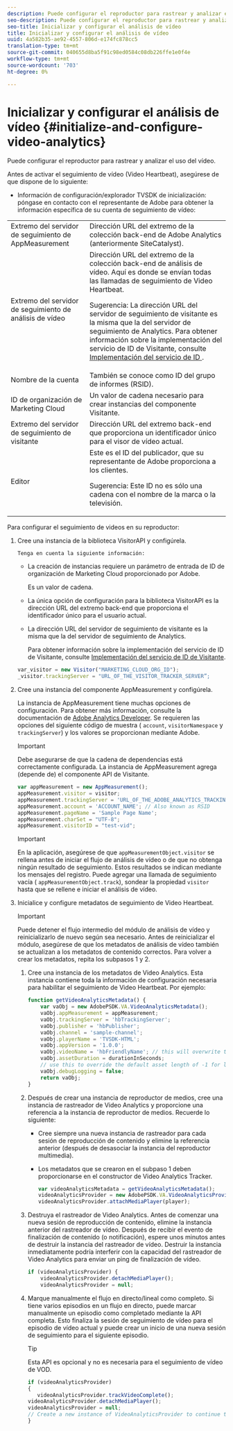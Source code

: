 ```yaml
---
description: Puede configurar el reproductor para rastrear y analizar el uso del vídeo.
seo-description: Puede configurar el reproductor para rastrear y analizar el uso del vídeo.
seo-title: Inicializar y configurar el análisis de vídeo
title: Inicializar y configurar el análisis de vídeo
uuid: 4a582b35-ae92-4557-806d-e174fc878cc5
translation-type: tm+mt
source-git-commit: 040655d8ba5f91c98ed0584c08db226ffe1e0f4e
workflow-type: tm+mt
source-wordcount: '703'
ht-degree: 0%

---
```



# Inicializar y configurar el análisis de vídeo {#initialize-and-configure-video-analytics}

Puede configurar el reproductor para rastrear y analizar el uso del vídeo.

Antes de activar el seguimiento de vídeo (Video Heartbeat), asegúrese de que dispone de lo siguiente:

* Información de configuración/explorador TVSDK de inicialización: póngase en contacto con el representante de Adobe para obtener la información específica de su cuenta de seguimiento de vídeo:

<table id="table_3565328ABBEE4605A92EAE1ADE5D6F84">
 <tbody>
  <tr>
   <td colname="col1"> Extremo del servidor de seguimiento de AppMeasurement </td>
   <td colname="col2"> Dirección URL del extremo de la colección back-end de Adobe Analytics (anteriormente SiteCatalyst). </td>
  </tr>
  <tr>
   <td colname="col1"> Extremo del servidor de seguimiento de análisis de vídeo </td>
   <td colname="col2"> Dirección URL del extremo de la colección back-end de análisis de vídeo. Aquí es donde se envían todas las llamadas de seguimiento de Video Heartbeat. <p>Sugerencia:  La dirección URL del servidor de seguimiento de visitante es la misma que la del servidor de seguimiento de Analytics. Para obtener información sobre la implementación del servicio de ID de Visitante, consulte <a href="https://marketing.adobe.com/resources/help/en_US/mcvid/mcvid-setup-target.html" format="html" scope="external"> Implementación del servicio de ID </a>. </p> </td>
  </tr>
  <tr>
   <td colname="col1"> Nombre de la cuenta </td>
   <td colname="col2"> También se conoce como ID del grupo de informes (RSID). </td>
  </tr>
  <tr>
   <td colname="col1"> ID de organización de Marketing Cloud </td>
   <td colname="col2"> Un valor de cadena necesario para crear instancias del componente Visitante. </td>
  </tr>
  <tr>
   <td colname="col1"> Extremo del servidor de seguimiento de visitante </td>
   <td colname="col2"> Dirección URL del extremo back-end que proporciona un identificador único para el visor de vídeo actual. </td>
  </tr>
  <tr>
   <td colname="col1"> Editor </td>
   <td colname="col2"> Este es el ID del publicador, que su representante de Adobe proporciona a los clientes. <p>Sugerencia:  Este ID no es sólo una cadena con el nombre de la marca o la televisión. </p> </td>
  </tr>
 </tbody>
</table>

Para configurar el seguimiento de videos en su reproductor:

1. Cree una instancia de la biblioteca VisitorAPI y configúrela.

       Tenga en cuenta la siguiente información:
   
   * La creación de instancias requiere un parámetro de entrada de ID de organización de Marketing Cloud proporcionado por Adobe.

      Es un valor de cadena.
   * La única opción de configuración para la biblioteca VisitorAPI es la dirección URL del extremo back-end que proporciona el identificador único para el usuario actual.
   * La dirección URL del servidor de seguimiento de visitante es la misma que la del servidor de seguimiento de Analytics.

      Para obtener información sobre la implementación del servicio de ID de Visitante, consulte [Implementación del servicio de ID de Visitante](https://marketing.adobe.com/resources/help/en_US/mcvid/mcvid-setup-target.html).

   ```js
   var_visitor = new Visitor("MARKETING_CLOUD_ORG_ID");
   _visitor.trackingServer = "URL_OF_THE_VISITOR_TRACKER_SERVER”;
   ```

2. Cree una instancia del componente AppMeasurement y configúrela.

   La instancia de AppMeasurement tiene muchas opciones de configuración. Para obtener más información, consulte la documentación de [Adobe Analytics Developer](https://microsite.omniture.com/t2/help/en_US/reference/#Developer). Se requieren las opciones del siguiente código de muestra ( `account`, `visitorNamespace` y `trackingServer`) y los valores se proporcionan mediante Adobe.

   >[!IMPORTANT]
   >
   >Debe asegurarse de que la cadena de dependencias está correctamente configurada. La instancia de AppMeasurement agrega (depende de) el componente API de Visitante.

   ```js
   var appMeasurement = new AppMeasurement();
   appMeasurement.visitor = visitor;
   appMeasurement.trackingServer = 'URL_OF_THE_ADOBE_ANALYTICS_TRACKING_SERVER';
   appMeasurement.account = 'ACCOUNT_NAME'; // Also known as RSID
   appMeasurement.pageName = 'Sample Page Name';
   appMeasurement.charSet = "UTF-8";
   appMeasurement.visitorID = "test-vid";
   ```

   >[!IMPORTANT]
   >
   >En la aplicación, asegúrese de que `appMeasurementObject.visitor` se rellena antes de iniciar el flujo de análisis de vídeo o de que no obtenga ningún resultado de seguimiento. Estos resultados se indican mediante los mensajes del registro. Puede agregar una llamada de seguimiento vacía ( `appMeasurementObject.track`), sondear la propiedad `visitor` hasta que se rellene e iniciar el análisis de vídeo.

3. Inicialice y configure metadatos de seguimiento de Video Heartbeat.

   >[!IMPORTANT]
   >
   >Puede detener el flujo intermedio del módulo de análisis de vídeo y reinicializarlo de nuevo según sea necesario. Antes de reinicializar el módulo, asegúrese de que los metadatos de análisis de vídeo también se actualizan a los metadatos de contenido correctos. Para volver a crear los metadatos, repita los subpasos 1 y 2.

   1. Cree una instancia de los metadatos de Video Analytics.
Esta instancia contiene toda la información de configuración necesaria para habilitar el seguimiento de Video Heartbeat. Por ejemplo:

      ```js
      function getVideoAnalyticsMetadata() {
          var vaObj = new AdobePSDK.VA.VideoAnalyticsMetadata();
          vaObj.appMeasurement = appMeasurement;
          vaObj.trackingServer = 'hbTrackingServer';
          vaObj.publisher = 'hbPublisher';
          vaObj.channel = 'sample-channel';
          vaObj.playerName = 'TVSDK-HTML';
          vaObj.appVersion = '1.0.0';
          vaObj.videoName = 'hbFriendlyName'; // this will overwrite the ContextData variable a.media.friendlyName
          vaObj.assetDuration = durationInSeconds;
          // use this to override the default asset length of -1 for live streams
          vaObj.debugLogging = false;
          return vaObj;
      }
      ```

   2. Después de crear una instancia de reproductor de medios, cree una instancia de rastreador de Video Analytics y proporcione una referencia a la instancia de reproductor de medios.
Recuerde lo siguiente:

      * Cree siempre una nueva instancia de rastreador para cada sesión de reproducción de contenido y elimine la referencia anterior (después de desasociar la instancia del reproductor multimedia).
      * Los metadatos que se crearon en el subpaso 1 deben proporcionarse en el constructor de Video Analytics Tracker.

         ```js
         var videoAnalyticsMetadata = getVideoAnalyticsMetadata();
         videoAnalyticsProvider = new AdobePSDK.VA.VideoAnalyticsProvider(videoAnalyticsMetadata);
         videoAnalyticsProvider.attachMediaPlayer(player);
         ```
   3. Destruya el rastreador de Video Analytics.
Antes de comenzar una nueva sesión de reproducción de contenido, elimine la instancia anterior del rastreador de vídeo. Después de recibir el evento de finalización de contenido (o notificación), espere unos minutos antes de destruir la instancia del rastreador de vídeo. Destruir la instancia inmediatamente podría interferir con la capacidad del rastreador de Video Analytics para enviar un ping de finalización de vídeo.

      ```js
      if (videoAnalyticsProvider) {
          videoAnalyticsProvider.detachMediaPlayer();
          videoAnalyticsProvider = null;
      ```
   4. Marque manualmente el flujo en directo/lineal como completo.
Si tiene varios episodios en un flujo en directo, puede marcar manualmente un episodio como completado mediante la API completa. Esto finaliza la sesión de seguimiento de vídeo para el episodio de vídeo actual y puede crear un inicio de una nueva sesión de seguimiento para el siguiente episodio.
      >[!TIP]
      >
      >Esta API es opcional y no es necesaria para el seguimiento de vídeo de VOD.

      ```js
      if (videoAnalyticsProvider)
      {
         videoAnalyticsProvider.trackVideoComplete();
      videoAnalyticsProvider.detachMediaPlayer();
      videoAnalyticsProvider = null;
      // Create a new instance of VideoAnalyticsProvider to continue tracking.
      } 
      ```
